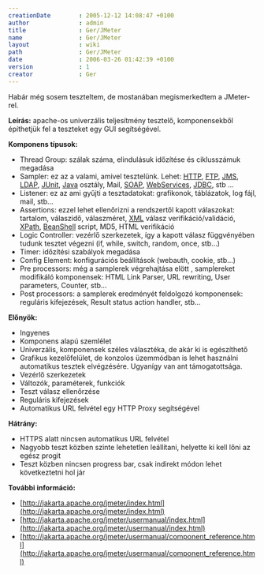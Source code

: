```yaml
---
creationDate        : 2005-12-12 14:08:47 +0100 
author              : admin 
title               : Ger/JMeter 
name                : Ger/JMeter 
layout              : wiki 
path                : Ger/JMeter 
date                : 2006-03-26 01:42:39 +0100 
version             : 1 
creator             : Ger 
---
```

Habár még sosem teszteltem, de mostanában megismerkedtem a JMeter-rel.

__Leírás:__ apache-os univerzális teljesítmény tesztelő, komponensekből építhetjük fel a teszteket egy GUI segítségével. 

__Komponens típusok:__

*   Thread Group: szálak száma, elindulásuk időzítése és ciklusszámuk megadása
*   Sampler: ez az a valami, amivel tesztelünk. Lehet: [HTTP](../HTTP.html), [FTP](../FTP.html), [JMS](../JMS.html), [LDAP](../LDAP.html), [JUnit](../junit.html), [Java](../java.html) osztály, Mail, [SOAP](../SOAP.html), [WebServices](../WebServices.html), [JDBC](../JDBC.html), stb …
*   Listener: ez az ami gyűjti a tesztadatokat: grafikonok, táblázatok, log fájl, mail, stb…
*   Assertions: ezzel lehet ellenőrizni a rendszertől kapott válaszokat: tartalom, válaszidő, válaszméret, [XML](../XML.html) válasz verifikáció/validáció, [XPath](../XPath.html), [BeanShell](../BeanShell.html) script, MD5, HTML verifikáció
*   Logic Controller: vezérlő szerkezetek, így a kapott válasz függvényében tudunk tesztet végezni (if, while, switch, random, once, stb…)
*   Timer: időzítési szabályok megadása
*   Config Element: konfigurációs beállítások (webauth, cookie, stb…)
*   Pre processors: még a samplerek végrehajtása elött , samplereket modifikáló komponensek: HTML Link Parser, URL rewriting, User parameters, Counter, stb…
*   Post processors: a samplerek eredményét feldolgozó komponensek: reguláris kifejezések, Result status action handler,  stb…

__Előnyök:__

*   Ingyenes
*   Komponens alapú szemlélet
*   Univerzális, komponensek széles választéka, de akár ki is egészíthető
*   Grafikus kezelőfelület, de konzolos üzemmódban is lehet használni automatikus tesztek elvégzésére. Ugyanígy van ant támogatottsága.
*   Vezérlő szerkezetek
*   Változók, paraméterek, funkciók
*   Teszt válasz ellenőrzése
*   Reguláris kifejezések
*   Automatikus URL felvétel egy HTTP Proxy segítségével

__Hátrány:__

*   HTTPS alatt nincsen automatikus URL felvétel
*   Nagyobb teszt közben szinte lehetetlen leállítani, helyette ki kell lőni az egész progit
*   Teszt közben nincsen progress bar, csak indirekt módon lehet következtetni hol jár

__További információ:__

*   [http://jakarta.apache.org/jmeter/index.html](http://jakarta.apache.org/jmeter/index.html)
*   [http://jakarta.apache.org/jmeter/usermanual/index.html](http://jakarta.apache.org/jmeter/usermanual/index.html)
*   [http://jakarta.apache.org/jmeter/usermanual/component_reference.html](http://jakarta.apache.org/jmeter/usermanual/component_reference.html)
